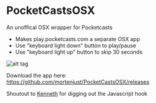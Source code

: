 # PocketCastsOSX
An unoffical OSX wrapper for Pocketcasts

* Makes play.pocketcasts.com a separate OSX app
* Use "keyboard light down" button to play/pause
* Use "keyboard light up" button to skip 30 seconds

![alt tag](https://raw.githubusercontent.com/mortenjust/PocketCastsOSX/master/Files/screenshot.png)

Download the app here:
https://github.com/mortenjust/PocketCastsOSX/releases

Shoutout to [Kenneth](http://github.com/auchenberg) for digging out the Javascript hook

